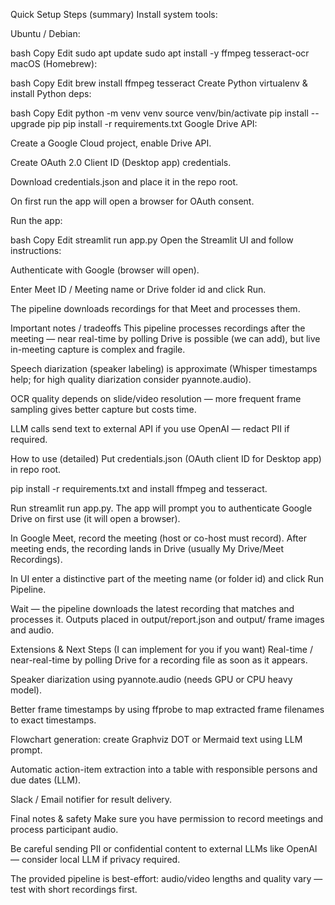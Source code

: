Quick Setup Steps (summary)
Install system tools:

Ubuntu / Debian:

bash
Copy
Edit
sudo apt update
sudo apt install -y ffmpeg tesseract-ocr
macOS (Homebrew):

bash
Copy
Edit
brew install ffmpeg tesseract
Create Python virtualenv & install Python deps:

bash
Copy
Edit
python -m venv venv
source venv/bin/activate
pip install --upgrade pip
pip install -r requirements.txt
Google Drive API:

Create a Google Cloud project, enable Drive API.

Create OAuth 2.0 Client ID (Desktop app) credentials.

Download credentials.json and place it in the repo root.

On first run the app will open a browser for OAuth consent.

Run the app:

bash
Copy
Edit
streamlit run app.py
Open the Streamlit UI and follow instructions:

Authenticate with Google (browser will open).

Enter Meet ID / Meeting name or Drive folder id and click Run.

The pipeline downloads recordings for that Meet and processes them.

Important notes / tradeoffs
This pipeline processes recordings after the meeting — near real-time by polling Drive is possible (we can add), but live in-meeting capture is complex and fragile.

Speech diarization (speaker labeling) is approximate (Whisper timestamps help; for high quality diarization consider pyannote.audio).

OCR quality depends on slide/video resolution — more frequent frame sampling gives better capture but costs time.

LLM calls send text to external API if you use OpenAI — redact PII if required.


How to use (detailed)
Put credentials.json (OAuth client ID for Desktop app) in repo root.

pip install -r requirements.txt and install ffmpeg and tesseract.

Run streamlit run app.py. The app will prompt you to authenticate Google Drive on first use (it will open a browser).

In Google Meet, record the meeting (host or co-host must record). After meeting ends, the recording lands in Drive (usually My Drive/Meet Recordings).

In UI enter a distinctive part of the meeting name (or folder id) and click Run Pipeline.

Wait — the pipeline downloads the latest recording that matches and processes it. Outputs placed in output/report.json and output/ frame images and audio.

Extensions & Next Steps (I can implement for you if you want)
Real-time / near-real-time by polling Drive for a recording file as soon as it appears.

Speaker diarization using pyannote.audio (needs GPU or CPU heavy model).

Better frame timestamps by using ffprobe to map extracted frame filenames to exact timestamps.

Flowchart generation: create Graphviz DOT or Mermaid text using LLM prompt.

Automatic action-item extraction into a table with responsible persons and due dates (LLM).

Slack / Email notifier for result delivery.

Final notes & safety
Make sure you have permission to record meetings and process participant audio.

Be careful sending PII or confidential content to external LLMs like OpenAI — consider local LLM if privacy required.

The provided pipeline is best-effort: audio/video lengths and quality vary — test with short recordings first.
